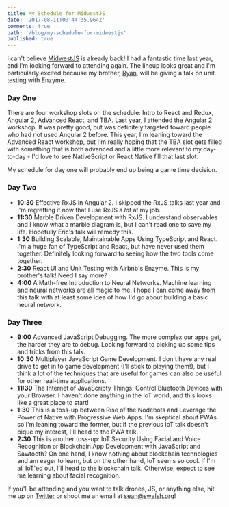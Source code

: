 ```yaml
---
title: My Schedule for MidwestJS
date: '2017-08-11T00:44:35.964Z'
comments: true
path: '/blog/my-schedule-for-midwestjs'
published: true
---
```

I can't believe [MidwestJS](http://midwestjs.com) is already back! I had a fantastic time last year, and I'm looking forward to attending again. The lineup looks great and I'm particularly excited because my brother, [Ryan](https://twitter.com/_rtwalsh), will be giving a talk on unit testing with Enzyme.

<!-- more -->

### Day One
There are four workshop slots on the schedule: Intro to React and Redux, Angular 2, Advanced React, and TBA. Last year, I attended the Angular 2 workshop. It was pretty good, but was definitely targeted toward people who had not used Angular 2 before. This year, I'm leaning toward the Advanced React workshop, but I'm really hoping that the TBA slot gets filled with something that is both advanced and a little more relevant to my day-to-day - I'd love to see NativeScript or React Native fill that last slot. 

My schedule for day one will probably end up being a game time decision.

### Day Two
- **10:30** Effective RxJS in Angular 2. I skipped the RxJS talks last year and I'm regretting it now that I use RxJS a *lot* at my job.
- **11:30** Marble Driven Development with RxJS. I understand observables and I know what a marble diagram is, but I can't read one to save my life. Hopefully Eric's talk will remedy this.
- **1:30** Building Scalable, Maintainable Apps Using TypeScript and React. I'm a huge fan of TypeScript and React, but have never used them together. Definitely looking forward to seeing how the two tools come together.
- **2:30** React UI and Unit Testing with Airbnb's Enzyme. This is my brother's talk! Need I say more?
- **4:00** A Math-free Introduction to Neural Networks. Machine learning and neural networks are all magic to me. I hope I can come away from this talk with at least some idea of how I'd go about building a basic neural network.

### Day Three
- **9:00** Advanced JavaScript Debugging. The more complex our apps get, the harder they are to debug. Looking forward to picking up some tips and tricks from this talk.
- **10:30** Multiplayer JavaScript Game Development. I don't have any real drive to get in to game development (I'll stick to playing them!), but I think a lot of the techniques that are useful for games can also be useful for other real-time applications.
- **11:30** The Internet of JavaScripty Things: Control Bluetooth Devices with your Browser. I haven't done anything in the IoT world, and this looks like a great place to start!
- **1:30** This is a toss-up between Rise of the Nodebots and Leverage the Power of Native with Progressive Web Apps. I'm skeptical about PWAs so I'm leaning toward the former, but if the previous IoT talk doesn't pique my interest, I'll head to the PWA talk.
- **2:30** This is another toss-up: IoT Security Using Facial and Voice Recognition or Blockchain App Development with JavaScript and Sawtooth? On one hand, I know nothing about blockchain technologies and am eager to learn, but on the other hand, IoT seems so cool. If I'm all IoT'ed out, I'll head to the blockchain talk. Otherwise, expect to see me learning about facial recognition.

If you'll be attending and you want to talk drones, JS, or anything else, hit me up on [Twitter](https://twitter.com/THEseanwalsh) or shoot me an email at <sean@swalsh.org>!